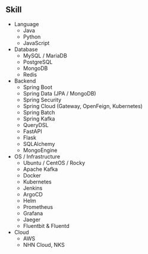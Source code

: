 ## Skill
- Language
  - Java
  - Python
  - JavaScript
- Database
  - MySQL / MariaDB
  - PostgreSQL
  - MongoDB
  - Redis
- Backend
  - Spring Boot
  - Spring Data (JPA / MongoDB)
  - Spring Security
  - Spring Cloud (Gateway, OpenFeign, Kubernetes)
  - Spring Batch
  - Spring Kafka
  - QueryDSL
  - FastAPI
  - Flask
  - SQLAlchemy
  - MongoEngine
- OS / Infrastructure
  - Ubuntu / CentOS / Rocky
  - Apache Kafka
  - Docker
  - Kubernetes
  - Jenkins
  - ArgoCD
  - Helm
  - Prometheus
  - Grafana
  - Jaeger
  - Fluentbit & Fluentd
- Cloud
  - AWS
  - NHN Cloud, NKS
